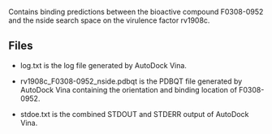 Contains binding predictions between the bioactive compound F0308-0952 and the nside search space on the virulence factor rv1908c.

## Files

- log.txt is the log file generated by AutoDock Vina.

- rv1908c_F0308-0952_nside.pdbqt is the PDBQT file generated by AutoDock Vina containing the orientation and binding location of F0308-0952.

- stdoe.txt is the combined STDOUT and STDERR output of AutoDock Vina.

